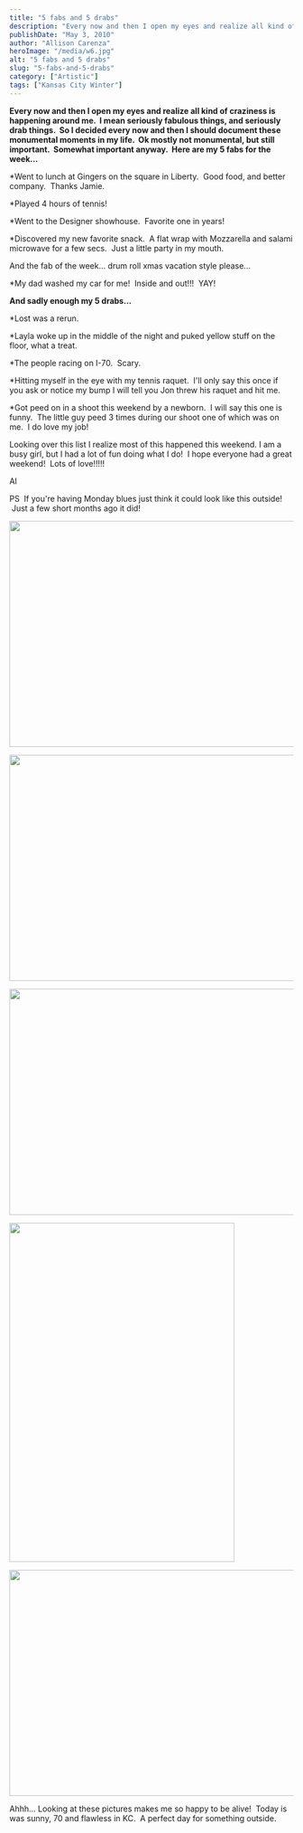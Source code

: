 ```yaml
---
title: "5 fabs and 5 drabs"
description: "Every now and then I open my eyes and realize all kind of craziness is happening around me.  I mean "
publishDate: "May 3, 2010"
author: "Allison Carenza"
heroImage: "/media/w6.jpg"
alt: "5 fabs and 5 drabs"
slug: "5-fabs-and-5-drabs"
category: ["Artistic"]
tags: ["Kansas City Winter"]
---
```


<p><strong>Every now and then I open my eyes and realize all kind of craziness is happening around me.  I mean seriously fabulous things, and seriously drab things.  So I decided every now and then I should document these monumental moments in my life.  Ok mostly not monumental, but still important.  Somewhat important anyway.  Here are my 5 fabs for the week...</strong></p>
<p>*Went to lunch at Gingers on the square in Liberty.  Good food, and better company.  Thanks Jamie.</p>
<p>*Played 4 hours of tennis!</p>
<p>*Went to the Designer showhouse.  Favorite one in years!</p>
<p>*Discovered my new favorite snack.  A flat wrap with Mozzarella and salami microwave for a few secs.  Just a little party in my mouth.</p>
<p>And the fab of the week... drum roll xmas vacation style please...</p>
<p>*My dad washed my car for me!  Inside and out!!!  YAY!</p>
<p><strong>And sadly enough my 5 drabs...</strong></p>
<p>*Lost was a rerun.</p>
<p>*Layla woke up in the middle of the night and puked yellow stuff on the floor, what a treat.</p>
<p>*The people racing on I-70.  Scary.</p>
<p>*Hitting myself in the eye with my tennis raquet.  I&apos;ll only say this once if you ask or notice my bump I will tell you Jon threw his raquet and hit me.</p>
<p>*Got peed on in a shoot this weekend by a newborn.  I will say this one is funny.  The little guy peed 3 times during our shoot one of which was on me.  I do love my job!</p>
<p>Looking over this list I realize most of this happened this weekend. I am a busy girl, but I had a lot of fun doing what I do!  I hope everyone had a great weekend!  Lots of love!!!!!</p>
<p>Al</p>
<p>PS  If you&apos;re having Monday blues just think it could look like this outside!  Just a few short months ago it did!</p>
<p><img class="aligncenter size-full wp-image-725" title="w6" src="/media/w6.jpg" alt="" width="601" height="400" srcset="/media/w6.jpg 601w, /media/w6-300x200.jpg 300w" sizes="(max-width: 601px) 100vw, 601px"/></p>
<p><img class="aligncenter size-full wp-image-724" title="w5" src="/media/w5.jpg" alt="" width="601" height="400" srcset="/media/w5.jpg 601w, /media/w5-300x200.jpg 300w" sizes="(max-width: 601px) 100vw, 601px"/></p>
<p><img class="aligncenter size-full wp-image-723" title="w4" src="/media/w4.jpg" alt="" width="600" height="400" srcset="/media/w4.jpg 600w, /media/w4-300x200.jpg 300w" sizes="(max-width: 600px) 100vw, 600px"/></p>
<p><img class="aligncenter size-full wp-image-722" title="w3" src="/media/w3.jpg" alt="" width="399" height="600" srcset="/media/w3.jpg 399w, /media/w3-200x300.jpg 200w" sizes="(max-width: 399px) 100vw, 399px"/></p>
<p><img class="aligncenter size-full wp-image-721" title="w2" src="/media/w2.jpg" alt="" width="601" height="400" srcset="/media/w2.jpg 601w, /media/w2-300x200.jpg 300w" sizes="(max-width: 601px) 100vw, 601px"/></p>
<p>Ahhh... Looking at these pictures makes me so happy to be alive!  Today is was sunny, 70 and flawless in KC.  A perfect day for something outside.</p>
